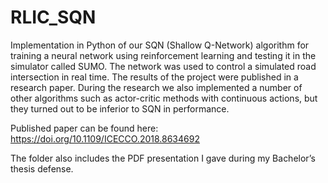 # RLIC_SQN
Implementation in Python of our SQN (Shallow Q-Network) algorithm for training a neural network using reinforcement learning and testing it in the simulator called SUMO. The network was used to control a simulated road intersection in real time. The results of the project were published in a research paper. During the research we also implemented a number of other algorithms such as actor-critic methods with continuous actions, but they turned out to be inferior to SQN in performance.

Published paper can be found here: https://doi.org/10.1109/ICECCO.2018.8634692

The folder also includes the PDF presentation I gave during my Bachelor’s thesis defense.
